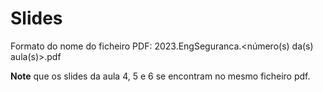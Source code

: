 # Slides

Formato do nome do ficheiro PDF: 2023.EngSeguranca.<número(s) da(s) aula(s)>.pdf

**Note** que os slides da aula 4, 5 e 6 se encontram no mesmo ficheiro pdf.
